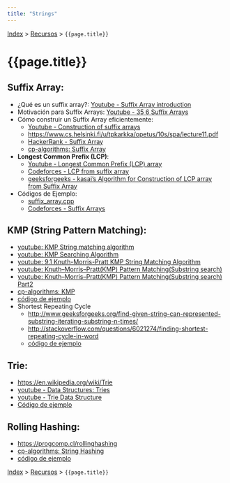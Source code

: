 ```yaml
---
title: "Strings"
---
```

[Index](../index) > [Recursos](resources) > ```{{page.title}}```

# {{page.title}}

## Suffix Array:
- ¿Qué es un suffix array?: [Youtube - Suffix Array introduction](https://www.youtube.com/watch?v=zqKlL3ZpTqs)
- Motivación para Suffix Arrays: [Youtube - 35 6 Suffix Arrays](https://youtu.be/f8S05ZS-8KY)
- Cómo construir un Suffix Array eficientemente:
    - [Youtube - Construction of suffix arrays](https://youtu.be/_TUeAdu-U_k)
    - <https://www.cs.helsinki.fi/u/tpkarkka/opetus/10s/spa/lecture11.pdf>
    - [HackerRank - Suffix Array](https://www.hackerrank.com/challenges/ashton-and-string/topics/suffix-array)
    - [cp-algorithms: Suffix Array](https://cp-algorithms.com/string/suffix-array.html)
- **Longest Common Prefix (LCP)**:
    - [Youtube - Longest Common Prefix (LCP) array](https://youtu.be/53VIWj8ksyI)
    - [Codeforces - LCP from suffix array](https://codeforces.com/blog/entry/12796)
    - [geeksforgeeks - kasai’s Algorithm for Construction of LCP array from Suffix Array](https://www.geeksforgeeks.org/%C2%AD%C2%ADkasais-algorithm-for-construction-of-lcp-array-from-suffix-array/)
- Códigos de Ejemplo:
    - [suffix_array.cpp](https://github.com/PabloMessina/Competitive-Programming-Material/blob/master/Strings/suffix_array.cpp)
    - [Codeforces - Suffix Arrays](http://codeforces.com/blog/entry/4025)

## KMP (String Pattern Matching):
- [youtube: KMP String matching algorithm](https://www.youtube.com/watch?v=v82y5TCcBhQ)
- [youtube: KMP Searching Algorithm](https://www.youtube.com/watch?v=y2b94AxPlF8)
- [youtube: 9.1 Knuth-Morris-Pratt KMP String Matching Algorithm](https://www.youtube.com/watch?v=V5-7GzOfADQ)
- [youtube: Knuth–Morris–Pratt(KMP) Pattern Matching(Substring search)](https://www.youtube.com/watch?v=GTJr8OvyEVQ)
- [youtube: Knuth–Morris–Pratt(KMP) Pattern Matching(Substring search) Part2](https://www.youtube.com/watch?v=KG44VoDtsAA)
- [cp-algorithms: KMP](https://cp-algorithms.com/string/prefix-function.html)
- [código de ejemplo](https://github.com/PabloMessina/Competitive-Programming-Material/blob/master/Strings/KMP.cpp)
- Shortest Repeating Cycle
  - <http://www.geeksforgeeks.org/find-given-string-can-represented-substring-iterating-substring-n-times/>
  - <http://stackoverflow.com/questions/6021274/finding-shortest-repeating-cycle-in-word>
  - [código de ejemplo](https://github.com/PabloMessina/Competitive-Programming-Material/blob/master/Strings/shortest_repeating_cycle.cpp)

## Trie:
- <https://en.wikipedia.org/wiki/Trie>
- [youtube - Data Structures: Tries](https://www.youtube.com/watch?v=zIjfhVPRZCg)
- [youtube - Trie Data Structure](https://www.youtube.com/watch?v=AXjmTQ8LEoI)
- [Código de ejemplo](https://github.com/PabloMessina/Competitive-Programming-Material/blob/master/Strings/Trie.cpp)

## Rolling Hashing:
- <https://progcomp.cl/rollinghashing>
- [cp-algorithms: String Hashing](https://cp-algorithms.com/string/string-hashing.html)
- [código de ejemplo](https://github.com/PabloMessina/Competitive-Programming-Material/blob/master/Strings/RollingHashing.cpp)

[Index](../index) > [Recursos](resources) > ```{{page.title}}```
